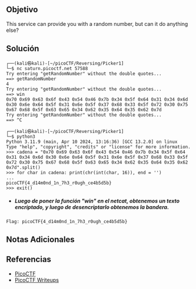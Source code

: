 ## Objetivo
This service can provide you with a random number, but can it do anything else?
## Solución
```
┌──(kali㉿kali)-[~/picoCTF/Reversing/Picker1]
└─$ nc saturn.picoctf.net 57588
Try entering "getRandomNumber" without the double quotes...
==> getRandomNumber
4
Try entering "getRandomNumber" without the double quotes...
==> win
0x70 0x69 0x63 0x6f 0x43 0x54 0x46 0x7b 0x34 0x5f 0x64 0x31 0x34 0x6d 0x30 0x6e 0x64 0x5f 0x31 0x6e 0x5f 0x37 0x68 0x33 0x5f 0x72 0x30 0x75 0x67 0x68 0x5f 0x63 0x65 0x34 0x62 0x35 0x64 0x35 0x62 0x7d 
Try entering "getRandomNumber" without the double quotes...
==> ^C
                                                                                                                  
┌──(kali㉿kali)-[~/picoCTF/Reversing/Picker1]
└─$ python3       
Python 3.11.9 (main, Apr 10 2024, 13:16:36) [GCC 13.2.0] on linux
Type "help", "copyright", "credits" or "license" for more information.
>>> cadena = "0x70 0x69 0x63 0x6f 0x43 0x54 0x46 0x7b 0x34 0x5f 0x64 0x31 0x34 0x6d 0x30 0x6e 0x64 0x5f 0x31 0x6e 0x5f 0x37 0x68 0x33 0x5f 0x72 0x30 0x75 0x67 0x68 0x5f 0x63 0x65 0x34 0x62 0x35 0x64 0x35 0x62 0x7d".split()
>>> for char in cadena: print(chr(int(char, 16)), end = '')
... 
picoCTF{4_d14m0nd_1n_7h3_r0ugh_ce4b5d5b}
>>> exit()
```

- ##### Luego de poner la función "win" en el netcat, obtenemos un texto encriptado, y luego de desencriptarlo obtenemos la bandera.
```
Flag: picoCTF{4_d14m0nd_1n_7h3_r0ugh_ce4b5d5b}
```
## Notas Adicionales
## Referencias
- [PicoCTF](https://play.picoctf.org)
- [PicoCTF Writeups](https://www.youtube.com/playlist?list=PLDo9DMLZyP6kTZ8Td37-LdbAx4-yNfHBl&authuser=0)